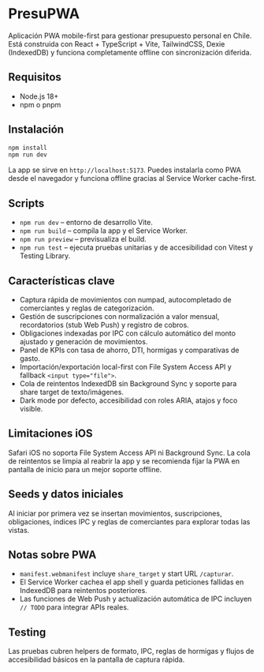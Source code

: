 # PresuPWA

Aplicación PWA mobile-first para gestionar presupuesto personal en Chile. Está construida con React + TypeScript + Vite, TailwindCSS, Dexie (IndexedDB) y funciona completamente offline con sincronización diferida.

## Requisitos

- Node.js 18+
- npm o pnpm

## Instalación

```bash
npm install
npm run dev
```

La app se sirve en `http://localhost:5173`. Puedes instalarla como PWA desde el navegador y funciona offline gracias al Service Worker cache-first.

## Scripts

- `npm run dev` – entorno de desarrollo Vite.
- `npm run build` – compila la app y el Service Worker.
- `npm run preview` – previsualiza el build.
- `npm run test` – ejecuta pruebas unitarias y de accesibilidad con Vitest y Testing Library.

## Características clave

- Captura rápida de movimientos con numpad, autocompletado de comerciantes y reglas de categorización.
- Gestión de suscripciones con normalización a valor mensual, recordatorios (stub Web Push) y registro de cobros.
- Obligaciones indexadas por IPC con cálculo automático del monto ajustado y generación de movimientos.
- Panel de KPIs con tasa de ahorro, DTI, hormigas y comparativas de gasto.
- Importación/exportación local-first con File System Access API y fallback `<input type="file">`.
- Cola de reintentos IndexedDB sin Background Sync y soporte para share target de texto/imágenes.
- Dark mode por defecto, accesibilidad con roles ARIA, atajos y foco visible.

## Limitaciones iOS

Safari iOS no soporta File System Access API ni Background Sync. La cola de reintentos se limpia al reabrir la app y se recomienda fijar la PWA en pantalla de inicio para un mejor soporte offline.

## Seeds y datos iniciales

Al iniciar por primera vez se insertan movimientos, suscripciones, obligaciones, índices IPC y reglas de comerciantes para explorar todas las vistas.

## Notas sobre PWA

- `manifest.webmanifest` incluye `share_target` y start URL `/capturar`.
- El Service Worker cachea el app shell y guarda peticiones fallidas en IndexedDB para reintentos posteriores.
- Las funciones de Web Push y actualización automática de IPC incluyen `// TODO` para integrar APIs reales.

## Testing

Las pruebas cubren helpers de formato, IPC, reglas de hormigas y flujos de accesibilidad básicos en la pantalla de captura rápida.
